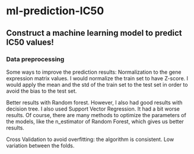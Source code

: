 # ml-prediction-IC50

## Construct a machine learning model to predict IC50 values!

### Data preprocessing


Some ways to improve the prediction results: Normalization to the gene expression matrix values. I would normalize the train set to have Z-score. I would apply the mean and the std of the train set to the test set in order to avoid the bias to the test set.

Better results with Random forest. However, I also had good results with decision tree. I also used Support Vector Regression. It had a bit worse results.
Of course, there are many methods to optimize the parameters of the models, like the n_estimator of Random Forest, which gives us better results.

Cross Validation to avoid overfitting: the algorithm is consistent. Low variation between the folds.

